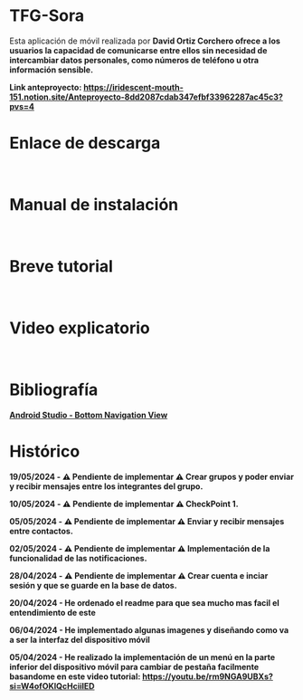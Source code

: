 # TFG-Sora
Esta aplicación de móvil realizada por <b>David Ortiz Corchero<b> ofrece a los usuarios la capacidad de comunicarse entre ellos sin necesidad de intercambiar datos personales, 
como números de teléfono u otra información sensible.

Link anteproyecto: https://iridescent-mouth-151.notion.site/Anteproyecto-8dd2087cdab347efbf33962287ac45c3?pvs=4
<br>

# Enlace  de descarga

<br>

# Manual de instalación

<br>

# Breve tutorial

<br>

# Video explicatorio

<br>

# Bibliografía
[Android Studio - Bottom Navigation View](https://youtu.be/rm9NGA9UBXs?si=w4DWKEcbEMt41E__)
<br>

# Histórico

19/05/2024 - ⚠️ Pendiente de implementar ⚠️ Crear grupos y poder enviar y recibir mensajes entre los integrantes del grupo.

10/05/2024 - ⚠️ Pendiente de implementar ⚠️ CheckPoint 1.

05/05/2024 - ⚠️ Pendiente de implementar ⚠️ Enviar y recibir mensajes entre contactos.

02/05/2024 - ⚠️ Pendiente de implementar ⚠️ Implementación de la funcionalidad de las notificaciones.

28/04/2024 - ⚠️ Pendiente de implementar ⚠️ Crear cuenta e inciar sesión y que se guarde en la base de datos.

20/04/2024 - He ordenado el readme para que sea mucho mas facil el entendimiento de este

06/04/2024 - He implementado algunas imagenes y diseñando como va a ser la interfaz del dispositivo móvil 

05/04/2024 - He realizado la implementación de un menú en la parte inferior del dispositivo móvil para cambiar de pestaña 
facilmente basandome en este video tutorial: https://youtu.be/rm9NGA9UBXs?si=W4ofOKlQcHciilED 
